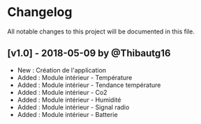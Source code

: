 # Changelog
All notable changes to this project will be documented in this file.

## [v1.0] - 2018-05-09 by @Thibautg16
- New : Création de l'application
- Added : Module intérieur - Température
- Added : Module intérieur - Tendance température
- Added : Module intérieur - Co2
- Added : Module intérieur - Humidité
- Added : Module intérieur - Signal radio
- Added : Module intérieur - Batterie